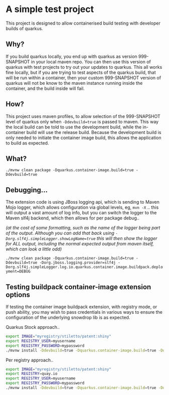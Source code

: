 # A simple test project

This project is designed to allow containerised build testing with developer builds of quarkus. 

## Why?

If you build quarkus locally, you end up with quarkus as version 999-SNAPSHOT in your local maven repo. You can then use this version of quarkus with test projects to try out your updates to quarkus. This all works fine locally, but if you are trying to test aspects of the quarkus build, that will be run within a container, then your custom 999-SNAPSHOT version of quarkus will not be know to the maven instance running inside the container, and the build inside will fail. 

## How?

This project uses maven profiles, to allow selection of the 999-SNAPSHOT level of quarkus only when `-Ddevbuild=true` is passed to maven. This way the local build can be told to use the development build, while the in-container build will use the release build. Because the development build is only needed to initiate the container image build, this allows the application to build as expected. 

## What?

`./mvnw clean package -Dquarkus.container-image.build=true -Ddevbuild=true`

## Debugging...

The extension code is using JBoss logging api, which is sending to Maven Mojo logger, which allows configuration via global levels, eg, `mvn -X` .. this will output a vast amount of log info, but you can switch the logger to the Maven slf4j backend, which then allows for per package debug.. 

_(at the cost of some formatting, such as the name of the logger being part of the output. Although you can add that back using `-Dorg.slf4j.simpleLogger.showLogName=true` this will then show the logger for ALL output, including the normal expected output from maven itself, which can look a little odd)_

`./mvnw clean package -Dquarkus.container-image.build=true -Ddevbuild=true -Dorg.jboss.logging.provider=slf4j -Dorg.slf4j.simpleLogger.log.io.quarkus.container.image.buildpack.deployment=DEBUG`

## Testing buildpack container-image extension options

If testing the container image buildpack extension, with registry mode, or push ability, you may wish to pass credentials in various ways to ensure the configuration of the underlying snowdrop lib is as expected.

Quarkus Stock approach.. 

```bash
export IMAGE="myregistry/stiletto/patent:shiny"
export REGISTRY_USER=myusername
export REGISTRY_PASSWORD=mypassword
./mvnw install -Ddevbuild=true -Dquarkus.container-image.build=true -Dquarkus.container-image.image=${IMAGE} -Dquarkus.container-image.username=${REGISTRY_USER} -Dquarkus.container-image.password=${REGISTRY_PASSWORD}
```

Per registry approach..
```bash
export IMAGE="myregistry/stiletto/patent:shiny"
export REGISTRY=quay.io
export REGISTRY_USER=myusername
export REGISTRY_PASSWORD=mypassword
./mvnw install -Ddevbuild=true -Dquarkus.container-image.build=true -Dquarkus.container-image.image=${IMAGE} -Dquarkus.buildpack.registry-user.\"${REGISTRY}\"=${REGISTRY_USER} -Dquarkus.buildpack.registry-password.\"${REGISTRY}\"=${REGISTRY_PASSWORD}
```


